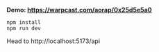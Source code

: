 **Demo: https://warpcast.com/aorap/0x25d5e5a0**


```
npm install
npm run dev
```

Head to http://localhost:5173/api
